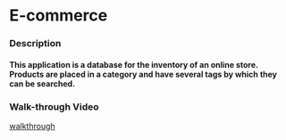 # E-commerce 

### Description
#### This application is a database for the inventory of an online store. Products are placed in a category and have several tags by which they can be searched. 

### Walk-through Video
[walkthrough](link)